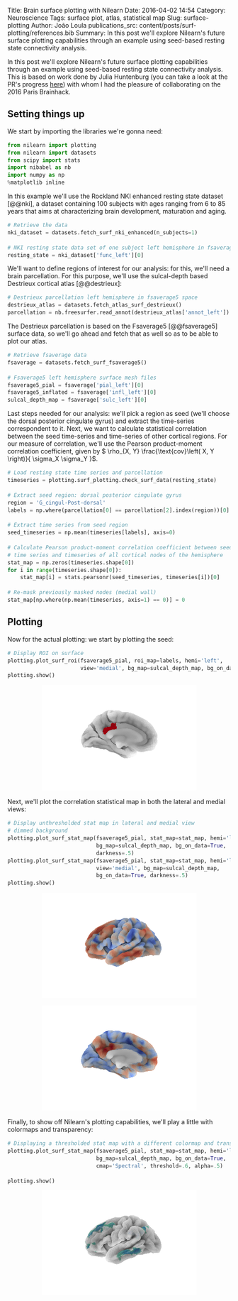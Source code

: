 Title: Brain surface plotting with Nilearn
Date: 2016-04-02 14:54
Category: Neuroscience
Tags: surface plot, atlas, statistical map
Slug: surface-plotting
Author: João Loula
publications_src: content/posts/surf-plotting/references.bib
Summary: In this post we'll explore Nilearn's future surface plotting capabilities through an example using seed-based resting state connectivity analysis. 

In this post we'll explore Nilearn's future surface plotting capabilities through an example using seed-based resting state connectivity analysis. This is based on work done by Julia Huntenburg (you can take a look at the PR's progress [here](https://github.com/nilearn/nilearn/pull/1016)) with whom I had the pleasure of collaborating on the 2016 Paris Brainhack.

## Setting things up

We start by importing the libraries we're gonna need:

```python
from nilearn import plotting
from nilearn import datasets
from scipy import stats
import nibabel as nb
import numpy as np
%matplotlib inline
```

In this example we'll use the Rockland NKI enhanced resting state dataset [@@nki], a dataset containing 100 subjects with ages ranging from 6 to 85 years that aims at characterizing brain development, maturation and aging.

```python
# Retrieve the data
nki_dataset = datasets.fetch_surf_nki_enhanced(n_subjects=1)

# NKI resting state data set of one subject left hemisphere in fsaverage5 space
resting_state = nki_dataset['func_left'][0]
```

We'll want to define regions of interest for our analysis: for this, we'll need a brain parcellation. For this purpose, we'll use the sulcal-depth based Destrieux cortical atlas [@@destrieux]: 

```python
# Destrieux parcellation left hemisphere in fsaverage5 space
destrieux_atlas = datasets.fetch_atlas_surf_destrieux()
parcellation = nb.freesurfer.read_annot(destrieux_atlas['annot_left'])
```

The Destrieux parcellation is based on the Fsaverage5 [@@fsaverage5] surface data, so we'll go ahead and fetch that as well so as to be able to plot our atlas.

```python
# Retrieve fsaverage data
fsaverage = datasets.fetch_surf_fsaverage5()

# Fsaverage5 left hemisphere surface mesh files
fsaverage5_pial = fsaverage['pial_left'][0]
fsaverage5_inflated = fsaverage['infl_left'][0]
sulcal_depth_map = fsaverage['sulc_left'][0]
```

Last steps needed for our analysis: we'll pick a region as seed (we'll choose the dorsal posterior cingulate gyrus) and extract the time-series correspondent to it. Next, we want to calculate statistical correlation between the seed time-series and time-series of other cortical regions. For our measure of correlation, we'll use the Pearson product-moment correlation coefficient, given by $ \rho_{X, Y} \frac{\text{cov}\left( X, Y \right)}{ \sigma_X \sigma_Y }$.

```python
# Load resting state time series and parcellation
timeseries = plotting.surf_plotting.check_surf_data(resting_state)

# Extract seed region: dorsal posterior cingulate gyrus
region = 'G_cingul-Post-dorsal'
labels = np.where(parcellation[0] == parcellation[2].index(region))[0]

# Extract time series from seed region
seed_timeseries = np.mean(timeseries[labels], axis=0)

# Calculate Pearson product-moment correlation coefficient between seed
# time series and timeseries of all cortical nodes of the hemisphere
stat_map = np.zeros(timeseries.shape[0])
for i in range(timeseries.shape[0]):
    stat_map[i] = stats.pearsonr(seed_timeseries, timeseries[i])[0]

# Re-mask previously masked nodes (medial wall)
stat_map[np.where(np.mean(timeseries, axis=1) == 0)] = 0
```

## Plotting

Now for the actual plotting: we start by plotting the seed:

```python
# Display ROI on surface
plotting.plot_surf_roi(fsaverage5_pial, roi_map=labels, hemi='left',
                       view='medial', bg_map=sulcal_depth_map, bg_on_data=True)
plotting.show()
```

<p align="center">
  <img src = "https://raw.githubusercontent.com/Joaoloula/joaoloula.github.io-src/master/content/posts/surf-plotting/roi.png"/>
</p>

Next, we'll plot the correlation statistical map in both the lateral and medial views:

```python
# Display unthresholded stat map in lateral and medial view
# dimmed background
plotting.plot_surf_stat_map(fsaverage5_pial, stat_map=stat_map, hemi='left',
                            bg_map=sulcal_depth_map, bg_on_data=True,
                            darkness=.5)
plotting.plot_surf_stat_map(fsaverage5_pial, stat_map=stat_map, hemi='left',
                            view='medial', bg_map=sulcal_depth_map,
                            bg_on_data=True, darkness=.5)
plotting.show()
```
<p align="center">
  <img src = "https://raw.githubusercontent.com/Joaoloula/joaoloula.github.io-src/master/content/posts/surf-plotting/lateral.png"/>
</p>

<p align="center">
  <img src = "https://raw.githubusercontent.com/Joaoloula/joaoloula.github.io-src/master/content/posts/surf-plotting/medial.png"/>
</p>

Finally, to show off Nilearn's plotting capabilities, we'll play a little with colormaps and transparency:

```python
# Displaying a thresholded stat map with a different colormap and transparency
plotting.plot_surf_stat_map(fsaverage5_pial, stat_map=stat_map, hemi='left',
                            bg_map=sulcal_depth_map, bg_on_data=True,
                            cmap='Spectral', threshold=.6, alpha=.5)

plotting.show()
```

<p align="center">
  <img src = "https://raw.githubusercontent.com/Joaoloula/joaoloula.github.io-src/master/content/posts/surf-plotting/alpha.png"/>
</p>
